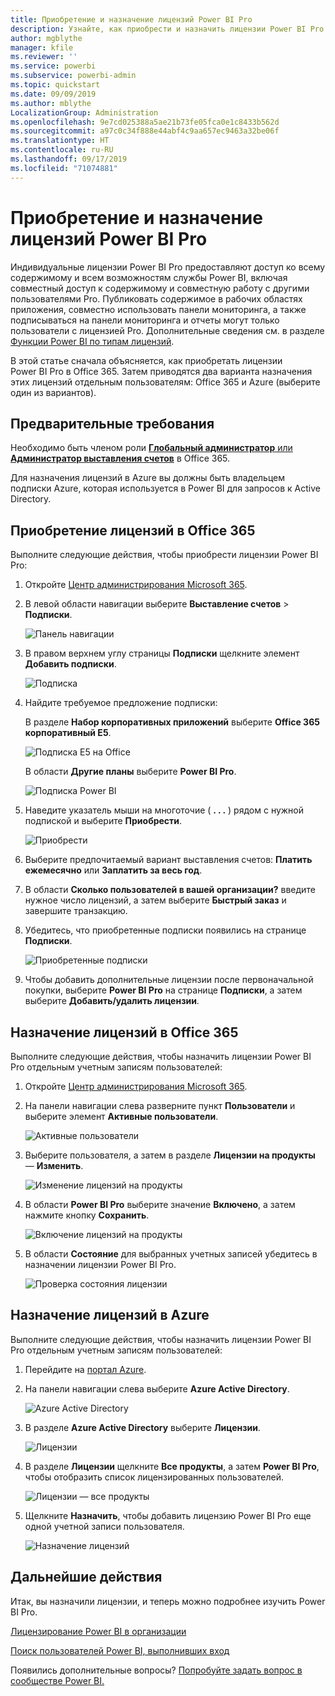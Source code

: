 ```yaml
---
title: Приобретение и назначение лицензий Power BI Pro
description: Узнайте, как приобрести и назначить лицензии Power BI Pro для предоставления пользователям доступа ко всему содержимому и функциям службы Power BI.
author: mgblythe
manager: kfile
ms.reviewer: ''
ms.service: powerbi
ms.subservice: powerbi-admin
ms.topic: quickstart
ms.date: 09/09/2019
ms.author: mblythe
LocalizationGroup: Administration
ms.openlocfilehash: 9e7cd025388a5ae21b73fe05fca0e1c8433b562d
ms.sourcegitcommit: a97c0c34f888e44abf4c9aa657ec9463a32be06f
ms.translationtype: HT
ms.contentlocale: ru-RU
ms.lasthandoff: 09/17/2019
ms.locfileid: "71074881"
---
```

# <a name="purchase-and-assign-power-bi-pro-licenses"></a>Приобретение и назначение лицензий Power BI Pro

Индивидуальные лицензии Power BI Pro предоставляют доступ ко всему содержимому и всем возможностям службы Power BI, включая совместный доступ к содержимому и совместную работу с другими пользователями Pro. Публиковать содержимое в рабочих областях приложения, совместно использовать панели мониторинга, а также подписываться на панели мониторинга и отчеты могут только пользователи с лицензией Pro. Дополнительные сведения см. в разделе [Функции Power BI по типам лицензий](service-features-license-type.md).

В этой статье сначала объясняется, как приобретать лицензии Power BI Pro в Office 365. Затем приводятся два варианта назначения этих лицензий отдельным пользователям: Office 365 и Azure (выберите один из вариантов).

## <a name="prerequisites"></a>Предварительные требования

Необходимо быть членом роли [**Глобальный администратор** или **Администратор выставления счетов**](https://support.office.com/article/about-office-365-admin-roles-da585eea-f576-4f55-a1e0-87090b6aaa9d) в Office 365.

Для назначения лицензий в Azure вы должны быть владельцем подписки Azure, которая используется в Power BI для запросов к Active Directory.

## <a name="purchase-licenses-in-office-365"></a>Приобретение лицензий в Office 365

Выполните следующие действия, чтобы приобрести лицензии Power BI Pro:

1. Откройте [Центр администрирования Microsoft 365](https://portal.office.com/adminportal/home#/homepage).

2. В левой области навигации выберите **Выставление счетов** > **Подписки**.

    ![Панель навигации](media/service-admin-purchasing-power-bi-pro/service-purchasing-power-bi-pro-01.png)

3. В правом верхнем углу страницы **Подписки** щелкните элемент **Добавить подписки**.

    ![Подписка](media/service-admin-purchasing-power-bi-pro/service-purchasing-power-bi-pro-02.png)

4. Найдите требуемое предложение подписки:

    В разделе **Набор корпоративных приложений** выберите **Office 365 корпоративный E5**.

    ![Подписка E5 на Office](media/service-admin-purchasing-power-bi-pro/service-purchasing-power-bi-pro-03.png)

    В области **Другие планы** выберите **Power BI Pro**.

    ![Подписка Power BI](media/service-admin-purchasing-power-bi-pro/service-purchasing-power-bi-pro-04.png)

5. Наведите указатель мыши на многоточие ( **. . .** ) рядом с нужной подпиской и выберите **Приобрести**.

    ![Приобрести](media/service-admin-purchasing-power-bi-pro/service-purchasing-power-bi-pro-05.png)

6. Выберите предпочитаемый вариант выставления счетов: **Платить ежемесячно** или **Заплатить за весь год**.

7. В области **Сколько пользователей в вашей организации?** введите нужное число лицензий, а затем выберите **Быстрый заказ** и завершите транзакцию.

8. Убедитесь, что приобретенные подписки появились на странице **Подписки**.

   ![Приобретенные подписки](media/service-admin-purchasing-power-bi-pro/service-purchasing-power-bi-pro-06.png)

9. Чтобы добавить дополнительные лицензии после первоначальной покупки, выберите **Power BI Pro** на странице **Подписки**, а затем выберите **Добавить/удалить лицензии**.

## <a name="assign-licenses-in-office-365"></a>Назначение лицензий в Office 365

Выполните следующие действия, чтобы назначить лицензии Power BI Pro отдельным учетным записям пользователей:

1. Откройте [Центр администрирования Microsoft 365](https://portal.office.com/adminportal/home#/homepage).

2. На панели навигации слева разверните пункт **Пользователи** и выберите элемент **Активные пользователи**.

    ![Активные пользователи](media/service-admin-purchasing-power-bi-pro/service-assigning-power-bi-pro-licenses-05.png)

3. Выберите пользователя, а затем в разделе **Лицензии на продукты** — **Изменить**.

    ![Изменение лицензий на продукты](media/service-admin-purchasing-power-bi-pro/service-assigning-power-bi-pro-licenses-06.png)

4. В области **Power BI Pro** выберите значение **Включено**, а затем нажмите кнопку **Сохранить**.

    ![Включение лицензий на продукты](media/service-admin-purchasing-power-bi-pro/service-assigning-power-bi-pro-licenses-07.png)

5. В области **Состояние** для выбранных учетных записей убедитесь в назначении лицензии Power BI Pro.

    ![Проверка состояния лицензии](media/service-admin-purchasing-power-bi-pro/service-assigning-power-bi-pro-licenses-08.png)

## <a name="assign-licenses-in-azure"></a>Назначение лицензий в Azure

Выполните следующие действия, чтобы назначить лицензии Power BI Pro отдельным учетным записям пользователей:

1. Перейдите на [портал Azure](https://ms.portal.azure.com/#@microsoft.onmicrosoft.com/dashboard/private/39bc3cf7-31a4-43f6-954c-f2d69ca2f0).

2. На панели навигации слева выберите **Azure Active Directory**.

    ![Azure Active Directory](media/service-admin-purchasing-power-bi-pro/service-assigning-power-bi-pro-licenses-01.png)

3. В разделе **Azure Active Directory** выберите **Лицензии**.

    ![Лицензии](media/service-admin-purchasing-power-bi-pro/service-assigning-power-bi-pro-licenses-02.png)

4. В разделе **Лицензии** щелкните **Все продукты**, а затем **Power BI Pro**, чтобы отобразить список лицензированных пользователей.

    ![Лицензии — все продукты](media/service-admin-purchasing-power-bi-pro/service-assigning-power-bi-pro-licenses-03.png)

5. Щелкните **Назначить**, чтобы добавить лицензию Power BI Pro еще одной учетной записи пользователя.

    ![Назначение лицензий](media/service-admin-purchasing-power-bi-pro/service-assigning-power-bi-pro-licenses-04.png)

## <a name="next-steps"></a>Дальнейшие действия

Итак, вы назначили лицензии, и теперь можно подробнее изучить Power BI Pro.

[Лицензирование Power BI в организации](service-admin-licensing-organization.md)

[Поиск пользователей Power BI, выполнивших вход](service-admin-access-usage.md)

Появились дополнительные вопросы? [Попробуйте задать вопрос в сообществе Power BI.](https://community.powerbi.com/)
